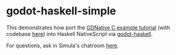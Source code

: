 # godot-haskell-simple

This demonstrates how port the [GDNative C example tutorial](http://docs.godotengine.org/en/3.0/tutorials/plugins/gdnative/gdnative-c-example.html#creating-our-gdnlib-file) (with codebase [here](https://github.com/GodotNativeTools/GDNative-demos/tree/master/c/SimpleDemo)) into Haskell NativeScript via [godot-haskell](https://github.com/SimulaVR/godot-haskell).

For questions, ask in Simula's chatroom [here](https://gitter.im/SimulaVR/Simula).
